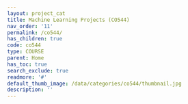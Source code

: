 ```yaml
---
layout: project_cat
title: Machine Learning Projects (CO544)
nav_order: '11'
permalink: /co544/
has_children: true
code: co544
type: COURSE
parent: Home
has_toc: true
search_exclude: true
readmore: '#'
default_thumb_image: /data/categories/co544/thumbnail.jpg
description: ''
---
```

